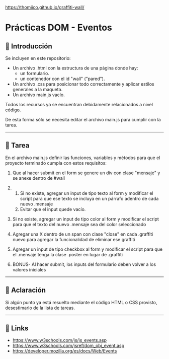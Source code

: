 https://thomiico.github.io/graffiti-wall/

# Prácticas DOM - Eventos

## 📜 Introducción

Se incluyen en este repositorio:
- Un archivo .html con la estructura de una página donde hay:
  - un formulario.
  - un contenedor con el id "wall" ("pared").
- Un archivo .css para posicionar todo correctamente y aplicar estilos generales a la maqueta.
- Un archivo main.js vacío.

Todos los recursos ya se encuentran debidamente relacionados a nivel código.

De esta forma sólo se necesita editar el archivo main.js para cumplir con la tarea.

---

## 🎯 Tarea

En el archivo main.js definir las funciones, variables y métodos para que el proyecto terminado cumpla con estos requisitos:

1. Que al hacer submit en el form se genere un div con clase "mensaje" y se anexe dentro de #wall

1. 1. Si no existe, agregar un input de tipo texto al form y modificar el script para que ese texto se incluya en un párrafo adentro de cada nuevo .mensaje
   1. Evitar que el input quede vacío.

1. Si no existe, agregar un input de tipo color al form y modificar el script para que el texto del nuevo .mensaje sea del color seleccionado

1. Agregar una X dentro de un span con clase "close" en cada .graffiti nuevo para agregar la funcionalidad de eliminar ese graffiti

1. Agregar un input de tipo checkbox al form y modificar el script para que el .mensaje tenga la clase .poster en lugar de .graffiti

1. BONUS- Al hacer submit, los inputs del formulario deben volver a los valores iniciales


---

## 🔮 Aclaración

Si algún punto ya está resuelto mediante el código HTML o CSS provisto, desestimarlo de la lista de tareas.

---

## 🔗 Links
- https://www.w3schools.com/js/js_events.asp
- https://www.w3schools.com/jsref/dom_obj_event.asp
- https://developer.mozilla.org/es/docs/Web/Events
